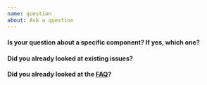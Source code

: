 ```yaml
---
name: question
about: Ask a question
---
```


#### Is your question about a specific component? If yes, which one?

#### Did you already looked at existing issues? 

#### Did you already looked at the [FAQ](https://input-output-hk.github.io/adrestia/docs/faq)?
